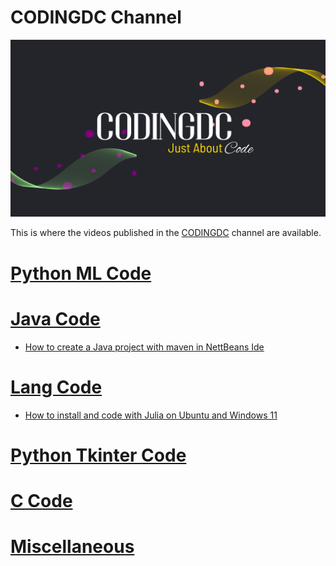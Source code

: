 # CODINGDC Channel
![](../images/YT1CA.png?raw=true)

This is where the videos published in the [CODINGDC](https://www.youtube.com/channel/UCyouN2On4khB5is1RcrR8Hw) channel are available. 
# [Python ML Code](PYML/PYML.md)
# [Java Code](JAVAC/JAVAC.md)
- [How to create a Java project with maven in NettBeans Ide](JAVAC/JAVAINTRO.md) 
# [Lang Code](LANG/LANG.md)
- [How to install and code with Julia on Ubuntu and Windows 11](https://youtu.be/2XtzjlLwGuU)
# [Python Tkinter Code](PYTK/PYTK.md)
# [C Code](CCODE/CCODE.md)
# [Miscellaneous](MISC/MISC.md)


